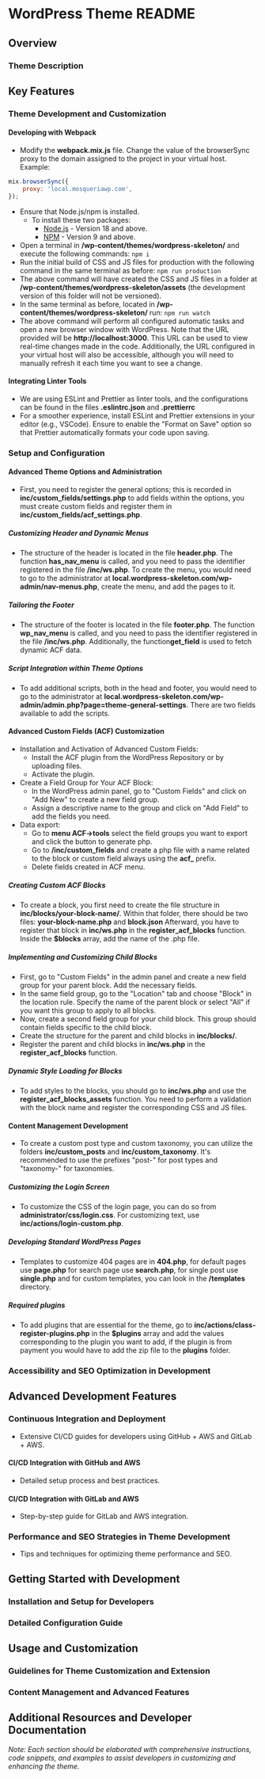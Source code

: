 # WordPress Theme README

## Overview

### Theme Description

## Key Features

### Theme Development and Customization

#### Developing with Webpack

- Modify the **webpack.mix.js** file. Change the value of the browserSync proxy to the domain assigned to the project in your virtual host. Example:

```javascript
mix.browserSync({
	proxy: 'local.mosqueriawp.com',
});
```

- Ensure that Node.js/npm is installed.
  - To install these two packages:
    - [Node.js](https://nodejs.org/es/) - Version 18 and above.
    - [NPM](https://yarnpkg.com/) - Version 9 and above.
- Open a terminal in **/wp-content/themes/wordpress-skeleton/** and execute the following commands:
  `npm i`
- Run the initial build of CSS and JS files for production with the following command in the same terminal as before:
  `npm run production`
- The above command will have created the CSS and JS files in a folder at **/wp-content/themes/wordpress-skeleton/assets** (the development version of this folder will not be versioned).
- In the same terminal as before, located in **/wp-content/themes/wordpress-skeleton/** run:
  `npm run watch`
- The above command will perform all configured automatic tasks and open a new browser window with WordPress. Note that the URL provided will be **http://localhost:3000**. This URL can be used to view real-time changes made in the code. Additionally, the URL configured in your virtual host will also be accessible, although you will need to manually refresh it each time you want to see a change.

#### Integrating Linter Tools

- We are using ESLint and Prettier as linter tools, and the configurations can be found in the files **.eslintrc.json** and **.prettierrc**
- For a smoother experience, install ESLint and Prettier extensions in your editor (e.g., VSCode). Ensure to enable the "Format on Save" option so that Prettier automatically formats your code upon saving.

### Setup and Configuration

#### Advanced Theme Options and Administration

- First, you need to register the general options; this is recorded in **inc/custom_fields/settings.php** to add fields within the options, you must create custom fields and register them in **inc/custom_fields/acf_settings.php**.

##### Customizing Header and Dynamic Menus

- The structure of the header is located in the file **header.php**. The function **has_nav_menu** is called, and you need to pass the identifier registered in the file **/inc/ws.php**. To create the menu, you would need to go to the administrator at **local.wordpress-skeleton.com/wp-admin/nav-menus.php**, create the menu, and add the pages to it.

##### Tailoring the Footer

- The structure of the footer is located in the file **footer.php**. The function **wp_nav_menu** is called, and you need to pass the identifier registered in the file **/inc/ws.php**. Additionally, the function**get_field** is used to fetch dynamic ACF data.

##### Script Integration within Theme Options

- To add additional scripts, both in the head and footer, you would need to go to the administrator at **local.wordpress-skeleton.com/wp-admin/admin.php?page=theme-general-settings**. There are two fields available to add the scripts.

#### Advanced Custom Fields (ACF) Customization

- Installation and Activation of Advanced Custom Fields:
  - Install the ACF plugin from the WordPress Repository or by uploading files.
  - Activate the plugin.
- Create a Field Group for Your ACF Block:
  - In the WordPress admin panel, go to "Custom Fields" and click on "Add New" to create a new field group.
  - Assign a descriptive name to the group and click on "Add Field" to add the fields you need.
- Data export:
  - Go to **menu ACF->tools** select the field groups you want to export and click the button to generate php.
  - Go to **/inc/custom_fields** and create a php file with a name related to the block or custom field always using the **acf\_** prefix.
  - Delete fields created in ACF menu.

##### Creating Custom ACF Blocks

- To create a block, you first need to create the file structure in **inc/blocks/your-block-name/**. Within that folder, there should be two files: **your-block-name.php** and **block.json** Afterward, you have to register that block in **inc/ws.php** in the **register_acf_blocks** function. Inside the **$blocks** array, add the name of the .php file.

##### Implementing and Customizing Child Blocks

- First, go to "Custom Fields" in the admin panel and create a new field group for your parent block. Add the necessary fields.
- In the same field group, go to the "Location" tab and choose "Block" in the location rule. Specify the name of the parent block or select "All" if you want this group to apply to all blocks.
- Now, create a second field group for your child block. This group should contain fields specific to the child block.
- Create the structure for the parent and child blocks in **inc/blocks/**.
- Register the parent and child blocks in **inc/ws.php** in the **register_acf_blocks** function.

##### Dynamic Style Loading for Blocks

- To add styles to the blocks, you should go to **inc/ws.php** and use the **register_acf_blocks_assets** function. You need to perform a validation with the block name and register the corresponding CSS and JS files.

#### Content Management Development

- To create a custom post type and custom taxonomy, you can utilize the folders **inc/custom_posts** and **inc/custom_taxonomy**. It's recommended to use the prefixes "post-" for post types and "taxonomy-" for taxonomies.

##### Customizing the Login Screen

- To customize the CSS of the login page, you can do so from **administrator/css/login.css**. For customizing text, use **inc/actions/login-custom.php**.

##### Developing Standard WordPress Pages

- Templates to customize 404 pages are in **404.php**, for default pages use **page.php** for search page use **search.php**, for single post use **single.php** and for custom templates, you can look in the **/templates** directory.

##### Required plugins

- To add plugins that are essential for the theme, go to **inc/actions/class-register-plugins.php** in the **$plugins** array and add the values ​​corresponding to the plugin you want to add, if the plugin is from payment you would have to add the zip file to the **plugins** folder.

### Accessibility and SEO Optimization in Development

## Advanced Development Features

### Continuous Integration and Deployment

- Extensive CI/CD guides for developers using GitHub + AWS and GitLab + AWS.

#### CI/CD Integration with GitHub and AWS

- Detailed setup process and best practices.

#### CI/CD Integration with GitLab and AWS

- Step-by-step guide for GitLab and AWS integration.

### Performance and SEO Strategies in Theme Development

- Tips and techniques for optimizing theme performance and SEO.

## Getting Started with Development

### Installation and Setup for Developers

### Detailed Configuration Guide

## Usage and Customization

### Guidelines for Theme Customization and Extension

### Content Management and Advanced Features

## Additional Resources and Developer Documentation

_Note: Each section should be elaborated with comprehensive instructions, code snippets, and examples to assist developers in customizing and enhancing the theme._

```

```

